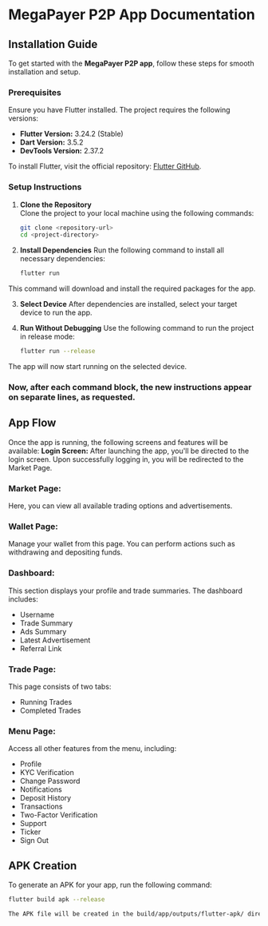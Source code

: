   # MegaPayer P2P App Documentation

## Installation Guide

To get started with the **MegaPayer P2P app**, follow these steps for smooth installation and setup.

### Prerequisites

Ensure you have Flutter installed. The project requires the following versions:

- **Flutter Version:** 3.24.2 (Stable)
- **Dart Version:** 3.5.2
- **DevTools Version:** 2.37.2

To install Flutter, visit the official repository: [Flutter GitHub](https://github.com/flutter/flutter.git).

### Setup Instructions

1. **Clone the Repository**  
   Clone the project to your local machine using the following commands:
   ```bash
   git clone <repository-url>
   cd <project-directory>

2. **Install Dependencies**
   Run the following command to install all necessary dependencies:
   ```bash
   flutter run

 This command will download and install the required packages for the app.
  
3. **Select Device**
After dependencies are installed, select your target device to run the app.

4. **Run Without Debugging**
   Use the following command to run the project in release mode:
   ```bash
   flutter run --release

The app will now start running on the selected device.

### Now, after each command block, the new instructions appear on separate lines, as requested.
## App Flow
Once the app is running, the following screens and features will be available:
**Login Screen:**
After launching the app, you'll be directed to the login screen. Upon successfully logging in, you will be redirected to the Market Page.
### Market Page:
Here, you can view all available trading options and advertisements.
### Wallet Page:
Manage your wallet from this page. You can perform actions such as withdrawing and depositing funds.
### Dashboard:
This section displays your profile and trade summaries. The dashboard includes:
  - Username
  - Trade Summary
  - Ads Summary
  - Latest Advertisement
  - Referral Link
### Trade Page:
This page consists of two tabs:
  - Running Trades
  - Completed Trades
### Menu Page:
Access all other features from the menu, including:
  - Profile
  - KYC Verification
  - Change Password
  - Notifications
  - Deposit History
  - Transactions
  - Two-Factor Verification
  - Support
  - Ticker
  - Sign Out
## APK Creation
To generate an APK for your app, run the following command:
  ```bash
  flutter build apk --release

The APK file will be created in the build/app/outputs/flutter-apk/ directory.

